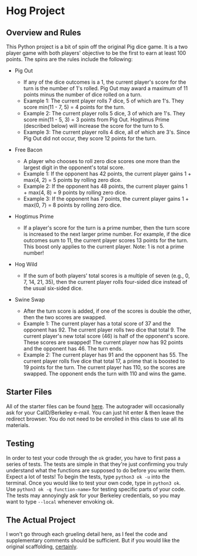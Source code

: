 # Hog Project

## Overview and Rules
This Python project is a bit of spin off the original Pig dice game. It is a two player game with both players' objective to be the first to earn at least 100 points. The spins are the rules include the following:
* Pig Out
   * If any of the dice outcomes is a 1, the current player's score for the turn is the number of 1's rolled. Pig Out may award a maximum of 11 points minus the number of dice rolled on a turn.
   * Example 1: The current player rolls 7 dice, 5 of which are 1's. They score min(11 - 7, 5) = 4 points for the turn.
   * Example 2: The current player rolls 5 dice, 3 of which are 1's. They score min(11 - 5, 3) = 3 points from Pig Out. Hogtimus Prime (described below) will increase the score for the turn to 5.
   * Example 3: The current player rolls 4 dice, all of which are 3's. Since Pig Out did not occur, they score 12 points for the turn.
 
* Free Bacon
   * A player who chooses to roll zero dice scores one more than the largest digit in the opponent's total score.
   * Example 1: If the opponent has 42 points, the current player gains 1 + max(4, 2) = 5 points by rolling zero dice.
   * Example 2: If the opponent has 48 points, the current player gains 1 + max(4, 8) = 9 points by rolling zero dice.
   * Example 3: If the opponent has 7 points, the current player gains 1 + max(0, 7) = 8 points by rolling zero dice.

* Hogtimus Prime

   * If a player's score for the turn is a prime number, then the turn score is increased to the next larger prime number. For example, if the dice outcomes sum to 11, the current player scores 13 points for the turn. This boost only applies to the current player. Note: 1 is not a prime number!

* Hog Wild

   * If the sum of both players' total scores is a multiple of seven (e.g., 0, 7, 14, 21, 35), then the current player rolls four-sided dice instead of the usual six-sided dice.

* Swine Swap

   * After the turn score is added, if one of the scores is double the other, then the two scores are swapped.
   * Example 1: The current player has a total score of 37 and the opponent has 92. The current player rolls two dice that total 9. The current player's new total score (46) is half of the opponent's score. These scores are swapped! The current player now has 92 points and the opponent has 46. The turn ends.
   * Example 2: The current player has 91 and the opponent has 55. The current player rolls five dice that total 17, a prime that is boosted to 19 points for the turn. The current player has 110, so the scores are swapped. The opponent ends the turn with 110 and wins the game.

## Starter Files
All of the starter files can be found [here](http://inst.eecs.berkeley.edu/~cs61a/sp17/proj/hog/hog.zip "hog.zip"). The autograder will occasionally ask for your CalID/Berkeley e-mail. You can just hit enter & then leave the redirect browser. You do not need to be enrolled in this class to use all its materials.

## Testing
In order to test your code through the `ok` grader, you have to first pass a series of tests. The tests are simple in that they're just confirming you truly understand what the functions are supposed to do before you write them. Expect a lot of tests!
To begin the tests, type `python3 ok -u` into the terminal. Once you would like to test your own code, type in `python3 ok`. Use `python3 ok -q function-name>` for testing specific parts of your code. The tests may annoyingly ask for your Berkeley credentials, so you may want to type `--local` whenever envoking ok.

## The Actual Project
I won't go through each grueling detail here, as I feel the code and supplementary comments should be sufficient. But if you would like the original scaffolding, [certainly](http://inst.eecs.berkeley.edu/~cs61a/su17/proj/hog/ "enjoy!").
